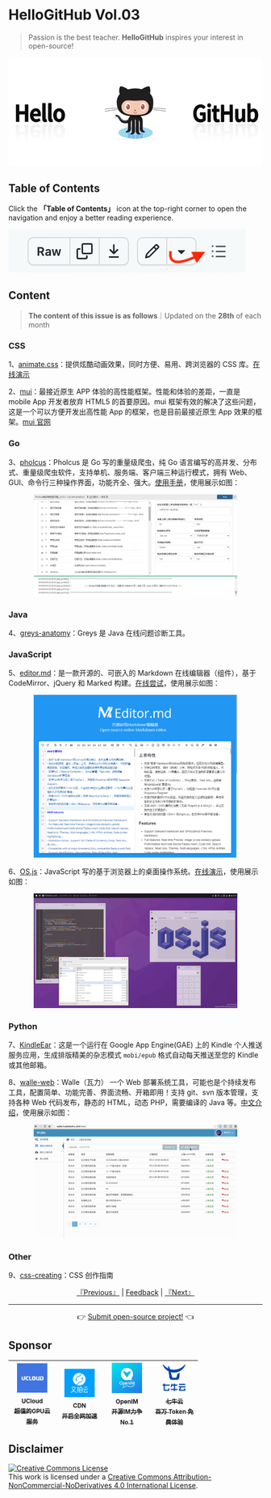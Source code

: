 # HelloGitHub Vol.03
> Passion is the best teacher. **HelloGitHub** inspires your interest in open-source!
<p align="center">
    <img src='https://raw.githubusercontent.com/521xueweihan/img_logo/master/logo/cover.jpg' style="max-width:100%;"></img>
</p>

## Table of Contents

Click the **「Table of Contents」** icon at the top-right corner to open the navigation and enjoy a better reading experience.

![](https://raw.githubusercontent.com/521xueweihan/img_logo/master/logo/catalog.png)

## Content
> **The content of this issue is as follows**｜Updated on the **28th** of each month

### CSS
1、[animate.css](https://hellogithub.com/en/periodical/statistics/click?target=https://github.com/animate-css/animate.css)：提供炫酷动画效果，同时方便、易用、跨浏览器的 CSS 库。[在线演示](https://daneden.github.io/animate.css/)


2、[mui](https://hellogithub.com/en/periodical/statistics/click?target=https://github.com/dcloudio/mui)：最接近原生 APP 体验的高性能框架。性能和体验的差距，一直是 mobile App 开发者放弃 HTML5 的首要原因。mui 框架有效的解决了这些问题，这是一个可以方便开发出高性能 App 的框架，也是目前最接近原生 App 效果的框架。[mui 官网](http://dev.dcloud.net.cn/mui/)


### Go
3、[pholcus](https://hellogithub.com/en/periodical/statistics/click?target=https://github.com/andeya/pholcus)：Pholcus 是 Go 写的重量级爬虫，纯 Go 语言编写的高并发、分布式、重量级爬虫软件，支持单机、服务端、客户端三种运行模式，拥有 Web、GUI、命令行三种操作界面，功能齐全、强大。[使用手册](https://pholcus.gitbooks.io/docs/content/)，使用展示如图：



<p align="center"><img src='https://raw.githubusercontent.com/521xueweihan/img/master/hellogithub/03/38499784.jpg' style="max-width:80%; max-height=80%;"></img></p>

### Java
4、[greys-anatomy](https://hellogithub.com/en/periodical/statistics/click?target=https://github.com/oldmanpushcart/greys-anatomy)：Greys 是 Java 在线问题诊断工具。


### JavaScript
5、[editor.md](https://hellogithub.com/en/periodical/statistics/click?target=https://github.com/pandao/editor.md)：是一款开源的、可嵌入的 Markdown 在线编辑器（组件），基于 CodeMirror、jQuery 和 Marked 构建。[在线尝试](http://lab.lepture.com/editor/)，使用展示如图：



<p align="center"><img src='https://raw.githubusercontent.com/521xueweihan/img/master/hellogithub/03/30136107.png' style="max-width:80%; max-height=80%;"></img></p>

6、[OS.js](https://hellogithub.com/en/periodical/statistics/click?target=https://github.com/os-js/OS.js)：JavaScript 写的基于浏览器上的桌面操作系统。[在线演示](https://demo.os-js.org/)，使用展示如图：



<p align="center"><img src='https://raw.githubusercontent.com/521xueweihan/img/master/hellogithub/03/14473933.png' style="max-width:80%; max-height=80%;"></img></p>

### Python
7、[KindleEar](https://hellogithub.com/en/periodical/statistics/click?target=https://github.com/cdhigh/KindleEar)：这是一个运行在 Google App Engine(GAE) 上的 Kindle 个人推送服务应用，生成排版精美的杂志模式 `mobi/epub` 格式自动每天推送至您的 Kindle 或其他邮箱。


8、[walle-web](https://hellogithub.com/en/periodical/statistics/click?target=https://github.com/meolu/walle-web)：Walle（瓦力） 一个 Web 部署系统工具，可能也是个持续发布工具，配置简单、功能完善、界面流畅、开箱即用！支持 git、svn 版本管理，支持各种 Web 代码发布，静态的 HTML，动态 PHP，需要编译的 Java 等。[中文介绍](https://github.com/meolu/walle-web/blob/master/docs/README-zh.md)，使用展示如图：



<p align="center"><img src='https://raw.githubusercontent.com/521xueweihan/img/master/hellogithub/03/42289146.gif' style="max-width:80%; max-height=80%;"></img></p>

### Other
9、[css-creating](https://hellogithub.com/en/periodical/statistics/click?target=https://github.com/cssdream/css-creating)：CSS 创作指南




<p align="center">
    <a href="https://github.com/521xueweihan/HelloGitHub/blob/master/content/en/HelloGitHub02.md">『Previous』</a> | <a href='https://github.com/521xueweihan/HelloGitHub/issues/899'>Feedback</a> | <a href="https://github.com/521xueweihan/HelloGitHub/blob/master/content/en/HelloGitHub04.md">『Next』</a>
</p>

---
<p align="center">
    👉 <a href='https://hellogithub.com/en/periodical'>Submit open-source project!</a> 👈<br>
</p>

## Sponsor


<table>
  <thead>
    <tr>
      <th align="center" style="width: 80px;">
        <a href="https://www.compshare.cn/?utm_term=logo&utm_campaign=hellogithub&utm_source=otherdsp&utm_medium=display&ytag=logo_hellogithub_otherdsp_display">          <img src="https://raw.githubusercontent.com/521xueweihan/img_logo/master/logo/ucloud.png" width="60px"><br>
          <sub>UCloud</sub><br>
          <sub>超值的GPU云服务</sub>
        </a>
      </th>
      <th align="center" style="width: 80px;">
        <a href="https://www.upyun.com/?from=hellogithub">
          <img src="https://raw.githubusercontent.com/521xueweihan/img_logo/master/logo/upyun.png" width="60px"><br>
          <sub>CDN</sub><br>
          <sub>开启全网加速</sub>
        </a>
      </th>
      <th align="center" style="width: 80px;">
        <a href="https://github.com/OpenIMSDK/Open-IM-Server">
          <img src="https://raw.githubusercontent.com/521xueweihan/img_logo/master/logo/im.png" width="60px"><br>
          <sub>OpenIM</sub><br>
          <sub>开源IM力争No.1</sub>
        </a>
      </th>
      <th align="center" style="width: 80px;">
        <a href="https://www.qiniu.com/products/ai-token-api?utm_source=hello">
          <img src="https://raw.githubusercontent.com/521xueweihan/img_logo/master/logo/qiniu.jpg" width="60px"><br>
          <sub>七牛云</sub><br>
          <sub>百万 Token 免费体验</sub>
        </a>
      </th>
    </tr>
  </thead>
</table>


## Disclaimer
<a rel="license" href="https://creativecommons.org/licenses/by-nc-nd/4.0/"><img alt="Creative Commons License" style="border-width: 0" src="https://licensebuttons.net/l/by-nc-nd/4.0/88x31.png"></a><br>
This work is licensed under a <a rel="license" href="https://creativecommons.org/licenses/by-nc-nd/4.0/">Creative Commons Attribution-NonCommercial-NoDerivatives 4.0 International License</a>.